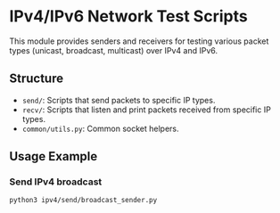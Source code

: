 # IPv4/IPv6 Network Test Scripts

This module provides senders and receivers for testing various packet types (unicast, broadcast, multicast) over IPv4 and IPv6.

## Structure

- `send/`: Scripts that send packets to specific IP types.
- `recv/`: Scripts that listen and print packets received from specific IP types.
- `common/utils.py`: Common socket helpers.

## Usage Example

### Send IPv4 broadcast
```bash
python3 ipv4/send/broadcast_sender.py
